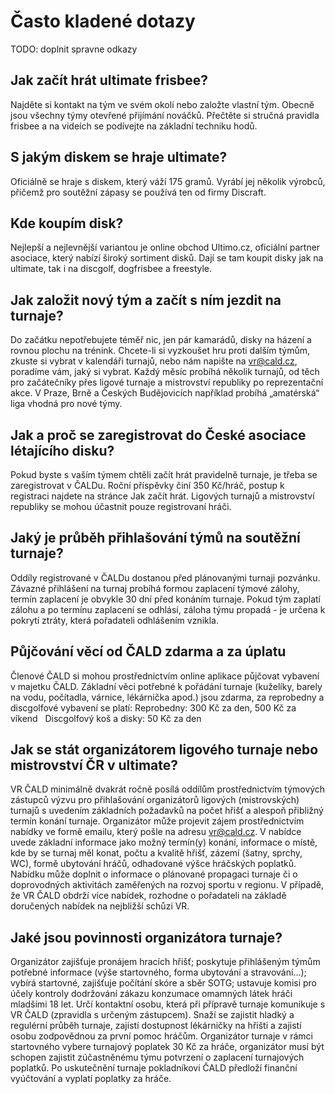 # Často kladené dotazy

TODO: doplnit spravne odkazy

## Jak začít hrát ultimate frisbee?
Najděte si kontakt na tým ve svém okolí nebo založte vlastní tým. Obecně jsou všechny týmy otevřené přijímání nováčků. Přečtěte si stručná pravidla frisbee a na videích se podívejte na základní techniku hodů.
 
## S jakým diskem se hraje ultimate?
Oficiálně se hraje s diskem, který váží 175 gramů. Vyrábí jej několik výrobců, přičemž pro soutěžní zápasy se používá ten od firmy Discraft.  
 
## Kde koupím disk?
Nejlepší a nejlevnější variantou je online obchod Ultimo.cz, oficiální partner asociace, který nabízí široký sortiment disků. Dají se tam koupit disky jak na ultimate, tak i na discgolf, dogfrisbee a freestyle. 
 
## Jak založit nový tým a začít s ním jezdit na turnaje?
Do začátku nepotřebujete téměř nic, jen pár kamarádů, disky na házení a rovnou plochu na trénink. Chcete-li si vyzkoušet hru proti dalším týmům, zkuste si vybrat v kalendáři turnajů, nebo nám napište na vr@cald.cz, poradíme vám, jaký si vybrat. Každý měsíc probíhá několik turnajů, od těch pro začátečníky přes ligové turnaje a mistrovství republiky po reprezentační akce. V Praze, Brně a Českých Budějovicích například probíhá „amatérská“ liga vhodná pro nové týmy.
 
## Jak a proč se zaregistrovat do České asociace létajícího disku?
Pokud byste s vaším týmem chtěli začít hrát pravidelně turnaje, je třeba se zaregistrovat v ČALDu. Roční příspěvky činí 350 Kč/hráč, postup k registraci najdete na stránce Jak začít hrát. Ligových turnajů a mistrovství republiky se mohou účastnit pouze registrovaní hráči.
 
## Jaký je průběh přihlašování týmů na soutěžní turnaje?
Oddíly registrované v ČALDu dostanou před plánovanými turnaji pozvánku. Závazné přihlášení na turnaj probíhá formou zaplacení týmové zálohy, termín zaplacení je obvykle 30 dní před konáním turnaje. Pokud tým zaplatí zálohu a po termínu zaplacení se odhlásí, záloha týmu propadá - je určena k pokrytí ztráty, která pořadateli odhlášením vznikla.
 
## Půjčování věcí od ČALD zdarma a za úplatu
Členové ČALD si mohou prostřednictvím online aplikace půjčovat vybavení v majetku ČALD. Základní věci potřebné k pořádání turnaje (kuželíky, barely na vodu, počítadla, várnice, lékárnička apod.) jsou zdarma, za reprobedny a discgolfové vybavení se platí:
Reprobedny: 300 Kč za den, 500 Kč za víkend  
Discgolfový koš a disky: 50 Kč za den
 
## Jak se stát organizátorem ligového turnaje nebo mistrovství ČR v ultimate?
VR ČALD minimálně dvakrát ročně posílá oddílům prostřednictvím týmových zástupců výzvu pro přihlašování organizátorů ligových (mistrovských) turnajů s uvedením základních požadavků na počet hřišť a alespoň přibližný termín konání turnaje. Organizátor může projevit zájem prostřednictvím nabídky ve formě emailu, který pošle na adresu vr@cald.cz. V nabídce uvede základní informace jako možný termín(y) konání, informace o místě, kde by se turnaj měl konat, počtu a kvalitě hřišť, zázemí (šatny, sprchy, WC), formě ubytování hráčů, odhadované výšce hráčských poplatků. Nabídku může doplnit o informace o plánované propagaci turnaje či o doprovodných aktivitách zaměřených na rozvoj sportu v regionu. V případě, že VR ČALD obdrží více nabídek, rozhodne o pořadateli na základě doručených nabídek na nejbližší schůzi VR.
 
## Jaké jsou povinnosti organizátora turnaje?
Organizátor zajišťuje pronájem hracích hřišť; poskytuje přihlášeným týmům potřebné informace (výše startovného, forma ubytování a stravování…); vybírá startovné, zajišťuje počítání skóre a sběr SOTG; ustavuje komisi pro účely kontroly dodržování zákazu konzumace omamných látek hráči mladšími 18 let. Určí kontaktní osobu, která při přípravě turnaje komunikuje s VR ČALD (zpravidla s určeným zástupcem). Snaží se zajistit hladký a regulérní průběh turnaje, zajistí dostupnost lékárničky na hřišti a zajistí osobu zodpovědnou za první pomoc hráčům. Organizátor turnaje v rámci startovného vybere turnajový poplatek 30 Kč za hráče, organizátor musí být schopen zajistit zúčastněnému týmu potvrzení o zaplacení turnajových poplatků. Po uskutečnění turnaje pokladníkovi ČALD předloží finanční vyúčtování a vyplatí poplatky za hráče.
